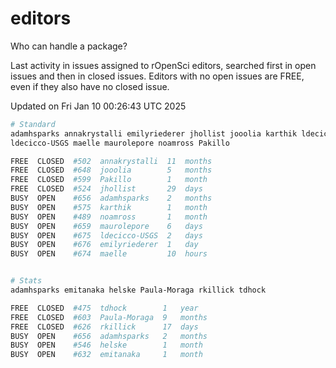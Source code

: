 # editors

Who can handle a package?

Last activity in issues assigned to rOpenSci editors, searched first in open
issues and then in closed issues. Editors with no open issues are FREE, even if
they also have no closed issue.


Updated on Fri Jan 10 00:26:43 UTC 2025

```bash
# Standard
adamhsparks annakrystalli emilyriederer jhollist jooolia karthik ldecicco
ldecicco-USGS maelle maurolepore noamross Pakillo

FREE  CLOSED  #502  annakrystalli  11  months
FREE  CLOSED  #648  jooolia        5   months
FREE  CLOSED  #599  Pakillo        1   month
FREE  CLOSED  #524  jhollist       29  days
BUSY  OPEN    #656  adamhsparks    2   months
BUSY  OPEN    #575  karthik        1   month
BUSY  OPEN    #489  noamross       1   month
BUSY  OPEN    #659  maurolepore    6   days
BUSY  OPEN    #675  ldecicco-USGS  2   days
BUSY  OPEN    #676  emilyriederer  1   day
BUSY  OPEN    #674  maelle         10  hours


# Stats
adamhsparks emitanaka helske Paula-Moraga rkillick tdhock

FREE  CLOSED  #475  tdhock        1   year
FREE  CLOSED  #603  Paula-Moraga  9   months
FREE  CLOSED  #626  rkillick      17  days
BUSY  OPEN    #656  adamhsparks   2   months
BUSY  OPEN    #546  helske        1   month
BUSY  OPEN    #632  emitanaka     1   month
```
